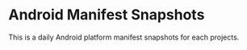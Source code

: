 Android Manifest Snapshots
==========================

This is a daily Android platform manifest snapshots for each projects.
